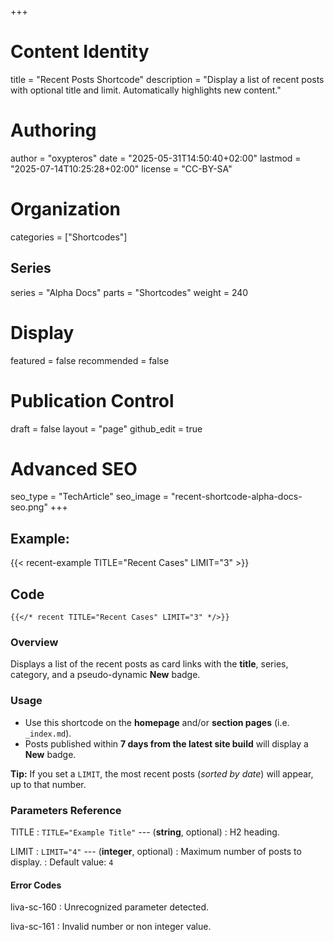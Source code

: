 +++
# Content Identity
title = "Recent Posts Shortcode"
description = "Display a list of recent posts with optional title and limit. Automatically highlights new content."

# Authoring
author = "oxypteros"
date = "2025-05-31T14:50:40+02:00"
lastmod = "2025-07-14T10:25:28+02:00"
license = "CC-BY-SA"

# Organization
categories = ["Shortcodes"]

## Series
series = "Alpha Docs"
parts = "Shortcodes"
weight = 240

# Display
featured = false
recommended = false

# Publication Control
draft = false
layout = "page"
github_edit = true

# Advanced SEO
seo_type = "TechArticle"
seo_image = "recent-shortcode-alpha-docs-seo.png"
+++
## Example: 

{{< recent-example TITLE="Recent Cases" LIMIT="3" >}}

## Code
``` go-html-template
{{</* recent TITLE="Recent Cases" LIMIT="3" */>}} 

```

### Overview
Displays a list of the recent posts as card links with the **title**, series, category, and a pseudo-dynamic **New** badge.

### Usage
- Use this shortcode on the **homepage** and/or **section pages** (i.e. `_index.md`).
- Posts published within **7 days from the latest site build** will display a **New** badge.

**Tip:**  If you set a `LIMIT`, the most recent posts (*sorted by date*) will appear, up to that number.


### Parameters Reference
TITLE
: `TITLE="Example Title"` --- (**string**, optional) 
: H2 heading.

LIMIT
: `LIMIT="4"` --- (**integer**, optional)
: Maximum number of posts to display.
: Default value: `4`

#### Error Codes
liva-sc-160
: Unrecognized parameter detected.

liva-sc-161
: Invalid number or non integer value.
